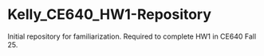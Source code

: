 # Kelly_CE640_HW1-Repository
Initial repository for familiarization. Required to complete HW1 in CE640 Fall 25.
